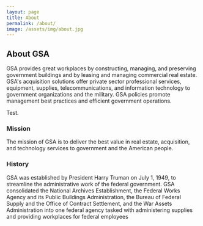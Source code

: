 ```yaml
---
layout: page
title: About
permalink: /about/
image: /assets/img/about.jpg
---
```

## About GSA

GSA provides great workplaces by constructing, managing, and preserving government buildings and by leasing and managing commercial real estate. GSA's acquisition solutions offer private sector professional services, equipment, supplies, telecommunications, and information technology to government organizations and the military. GSA policies promote management best practices and efficient government operations.

Test.

### Mission

The mission of GSA is to deliver the best value in real estate, acquisition, and technology services to government and the American people.

### History

GSA was established by President Harry Truman on July 1, 1949, to streamline the administrative work of the federal government.  GSA consolidated the National Archives Establishment, the Federal Works Agency and its Public Buildings Administration, the Bureau of Federal Supply and the Office of Contract Settlement, and the War Assets Administration into one federal agency tasked with administering supplies and providing workplaces for federal employees
